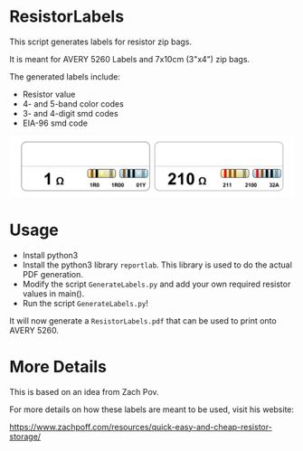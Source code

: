# ResistorLabels
This script generates labels for resistor zip bags.

It is meant for AVERY 5260 Labels and 7x10cm (3"x4") zip bags.

The generated labels include:
  * Resistor value
  * 4- and 5-band color codes
  * 3- and 4-digit smd codes
  * EIA-96 smd code
  
<img src="Example.svg">

# Usage
* Install python3
* Install the python3 library `reportlab`. This library is used to do the actual PDF generation.
* Modify the script `GenerateLabels.py` and add your own required resistor values in main().
* Run the script `GenerateLabels.py`!

It will now generate a `ResistorLabels.pdf` that can be used to print onto AVERY 5260.

# More Details

This is based on an idea from Zach Pov.

For more details on how these labels are meant to be used, visit his website:

https://www.zachpoff.com/resources/quick-easy-and-cheap-resistor-storage/
